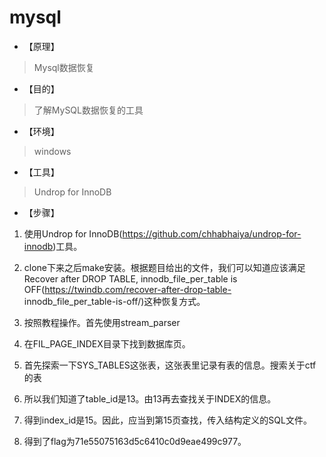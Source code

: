 

# mysql
* 【原理】
> Mysql数据恢复

* 【目的】
> 了解MySQL数据恢复的工具

* 【环境】
> windows

* 【工具】
> Undrop for InnoDB

* 【步骤】
1. 使用Undrop for InnoDB(https://github.com/chhabhaiya/undrop-for-innodb)工具。

2. clone下来之后make安装。根据题目给出的文件，我们可以知道应该满足Recover after DROP TABLE, innodb_file_per_table is OFF(https://twindb.com/recover-after-drop-table- innodb_file_per_table-is-off/)这种恢复方式。

3. 按照教程操作。首先使用stream_parser

4. 在FIL_PAGE_INDEX目录下找到数据库页。

5. 首先探索一下SYS_TABLES这张表，这张表里记录有表的信息。搜索关于ctf的表

6. 所以我们知道了table_id是13。由13再去查找关于INDEX的信息。

7. 得到index_id是15。因此，应当到第15页查找，传入结构定义的SQL文件。

8. 得到了flag为71e55075163d5c6410c0d9eae499c977。
